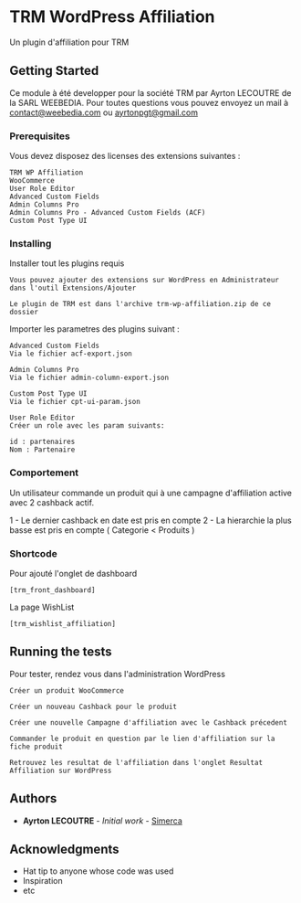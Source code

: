 # TRM WordPress Affiliation

Un plugin d'affiliation pour TRM

## Getting Started

Ce module à été developper pour la société TRM par Ayrton LECOUTRE de la SARL WEEBEDIA. Pour toutes questions vous pouvez envoyez un mail à contact@weebedia.com ou ayrtonpgt@gmail.com

### Prerequisites

Vous devez disposez des licenses des extensions suivantes :

```
TRM WP Affiliation
WooCommerce
User Role Editor
Advanced Custom Fields
Admin Columns Pro
Admin Columns Pro - Advanced Custom Fields (ACF)
Custom Post Type UI
```

### Installing

Installer tout les plugins requis

```
Vous pouvez ajouter des extensions sur WordPress en Administrateur dans l'outil Extensions/Ajouter
```

```
Le plugin de TRM est dans l'archive trm-wp-affiliation.zip de ce dossier
```

Importer les parametres des plugins suivant :
```
Advanced Custom Fields
Via le fichier acf-export.json
```

```
Admin Columns Pro
Via le fichier admin-column-export.json
```

```
Custom Post Type UI
Via le fichier cpt-ui-param.json
```

```
User Role Editor
Créer un role avec les param suivants:

id : partenaires
Nom : Partenaire
```

### Comportement

Un utilisateur commande un produit qui à une campagne d'affiliation active avec 2 cashback actif.

1 - Le dernier cashback en date est pris en compte
2 - La hierarchie la plus basse est pris en compte ( Categorie < Produits )

### Shortcode

Pour ajouté l'onglet de dashboard
```
[trm_front_dashboard] 
```

La page WishList
```
[trm_wishlist_affiliation]
```

## Running the tests

Pour tester, rendez vous dans l'administration WordPress

```
Créer un produit WooCommerce
```

```
Créer un nouveau Cashback pour le produit
```

```
Créer une nouvelle Campagne d'affiliation avec le Cashback précedent
```

```
Commander le produit en question par le lien d'affiliation sur la fiche produit
```

```
Retrouvez les resultat de l'affiliation dans l'onglet Resultat Affiliation sur WordPress
```

## Authors

* **Ayrton LECOUTRE** - *Initial work* - [Simerca](https://github.com/Simerca)

## Acknowledgments

* Hat tip to anyone whose code was used
* Inspiration
* etc
